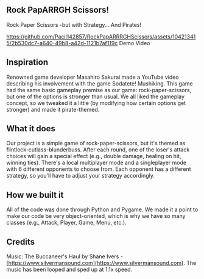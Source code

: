 ## Rock PapARRGH Scissors!
Rock Paper Scissors -but with Strategy... And Pirates!

https://github.com/Pacil142857/RockPapARRRGHScissors/assets/104213415/2b530dc7-a640-49b8-a42d-1121b7af119c
Demo Video

## Inspiration
Renowned game developer Masahiro Sakurai made a YouTube video describing his involvement with the game Sodatete! Mushiking. This game had the same basic gameplay premise as our game: rock-paper-scissors, but one of the options is stronger than usual. We all liked the gameplay concept, so we tweaked it a little (by modifying how certain options get stronger) and made it pirate-themed.

## What it does
Our project is a simple game of rock-paper-scissors, but it's themed as flintlock-cutlass-blunderbuss. After each round, one of the loser's attack choices will gain a special effect (e.g., double damage, healing on hit, winning ties). There's a local multiplayer mode and a singleplayer mode with 6 different opponents to choose from. Each opponent has a different strategy, so you'll have to adjust your strategy accordingly.

## How we built it
All of the code was done through Python and Pygame. We made it a point to make our code be very object-oriented, which is why we have so many classes (e.g., Attack, Player, Game, Menu, etc.). 

## Credits
Music: The Buccaneer's Haul by Shane Ivers - [https://www.silvermansound.com](https://www.silvermansound.com). The music has been looped and sped up at 1.1x speed.
